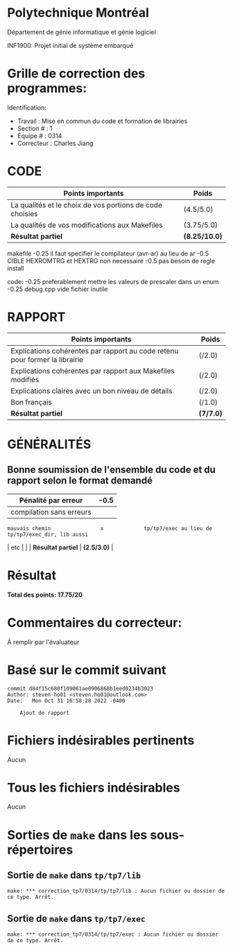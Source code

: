 # Polytechnique Montréal

Département de génie informatique et génie logiciel

INF1900: Projet initial de système embarqué

# Grille de correction des programmes:

Identification:
+ Travail    : Mise en commun du code et formation de librairies
+ Section #  : 1
+ Équipe #   : 0314
+ Correcteur : Charles Jiang

# CODE

| Points importants                                        | Poids       |
| -------------------------------------------------------- | ----------- |
| La qualités et le choix de vos portions de code choisies | (4.5/5.0)      |
| La qualités de vos modifications aux Makefiles           | (3.75/5.0)      |
| __Résultat partiel__                                     | __(8.25/10.0)__ |


makefile
-0.25 il faut specifier le compilateur (avr-ar) au lieu de ar
-0.5 CIBLE HEXROMTRG et HEXTRG non necessaire
-0.5 pas besoin de regle install

code:
-0.25 preferablement mettre les valeurs de prescaler dans un enum 
-0.25 debug.cpp vide fichier inutile

# RAPPORT

| Points importants                                                           | Poids      |
| --------------------------------------------------------------------------- | ---------- |
| Explications cohérentes par rapport au code retenu pour former la librairie | (/2.0)     |
| Explications cohérentes par rapport aux Makefiles modifiés                  | (/2.0)     |
| Explications claires avec un bon niveau de détails                          | (/2.0)     |
| Bon français                                                                | (/1.0)     |
| __Résultat partiel__                                                        | __(7/7.0)__ |

# GÉNÉRALITÉS
## Bonne soumission de l'ensemble du code et du rapport selon le format demandé 

| Pénalité par erreur      | -0.5       |
| ------------------------ | ---------- |
| compilation sans erreurs |            |
    mauvais chemin                x             tp/tp7/exec au lieu de tp/tp7/exec_dir, lib aussi
| etc                      |            |
| __Résultat partiel__     | __(2.5/3.0)__ |


# Résultat

__Total des points: 17.75/20__

# Commentaires du correcteur:

À remplir par l'évaluateur


# Basé sur le commit suivant
```
commit d84f15c680f109061ae0906868b1eed0234b3023
Author: steven-ho01 <steven.ho01@outlook.com>
Date:   Mon Oct 31 16:58:28 2022 -0400

    Ajout de rapport
```

# Fichiers indésirables pertinents
Aucun

# Tous les fichiers indésirables
Aucun

# Sorties de `make` dans les sous-répertoires

## Sortie de `make` dans `tp/tp7/lib`
```
make: *** correction_tp7/0314/tp/tp7/lib : Aucun fichier ou dossier de ce type. Arrêt.

```

## Sortie de `make` dans `tp/tp7/exec`
```
make: *** correction_tp7/0314/tp/tp7/exec : Aucun fichier ou dossier de ce type. Arrêt.

```

